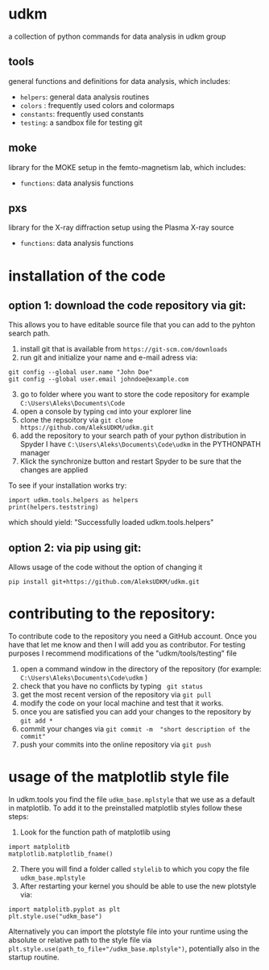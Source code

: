 # udkm
a collection of python commands for data analysis in udkm group

## tools
general functions and definitions for data analysis, which includes:
- ```helpers```: general data analysis routines
- ```colors``` : frequently used colors and colormaps
- ```constants```: frequently used constants
- ```testing```: a sandbox file for testing git

## moke
library for the MOKE setup in the femto-magnetism lab, which includes:
- ```functions```: data analysis functions

## pxs
library for the X-ray diffraction setup using the Plasma X-ray source
- ```functions```: data analysis functions

# installation of the code

## option 1: download the code repository via git:
This allows you to have editable source file that you can add to the pyhton search path. 

1. install git that is available from ```https://git-scm.com/downloads```
2. run git and initialize your name and e-mail adress via:
  ``` 
  git config --global user.name "John Doe"
  git config --global user.email johndoe@example.com
  ```
3. go to folder where you want to store the code repository for example ```C:\Users\Aleks\Documents\Code``` 
4. open a console by typing  ```cmd``` into your explorer line
5. clone the repsoitory via ```git clone https://github.com/AleksUDKM/udkm.git```
6. add the repository to your search path of your python distribution 
   in Spyder I have ```C:\Users\Aleks\Documents\Code\udkm``` in the PYTHONPATH manager  
7. Klick the synchronize button and restart Spyder to be sure that the changes are applied

To see if your installation works try:
```
import udkm.tools.helpers as helpers
print(helpers.teststring)
```
which should yield: "Successfully loaded udkm.tools.helpers"


## option 2: via pip using git:
Allows usage of the code without the option of changing it

```pip install git+https://github.com/AleksUDKM/udkm.git ```

# contributing to the repository:

To contribute code to the repository you need a GitHub account. 
Once you have that let me know and then I will add you as contributor. 
For testing purposes I recommend modifications of the "udkm/tools/testing" file

1. open a command window in the directory of the repository (for example: ```C:\Users\Aleks\Documents\Code\udkm``` )
2. check that you have no conflicts by typing ``` git status``` 
3. get the most recent version of the repository via ``` git pull ```
4. modify the code on your local machine and test that it works. 
5. once you are satisfied you can add your changes to the repository by  ```git add * ```
6. commit your changes via ```git commit -m  "short description of the commit" ```
7. push your commits into the online repository via ```git push``` 

# usage of the matplotlib style file

In udkm.tools you find the file ```udkm_base.mplstyle``` that we use as a default in matplotlib.
To add it to the preinstalled matplotlib styles follow these steps:

1. Look for the function path of matplotlib using
```
import matplolitb
matplotlib.matplotlib_fname()
```
2. There you will find a folder called ```stylelib``` to which you copy the file ```udkm_base.mplstyle``` 
3. After restarting your kernel you should be able to use the new plotstyle via:
```
import matplolitb.pyplot as plt
plt.style.use("udkm_base")
``` 
Alternatively you can import the plotstyle file into your runtime using the absolute or relative path
to the style file via ```plt.style.use(path_to_file+"/udkm_base.mplstyle")```, potentially also in the startup routine.
